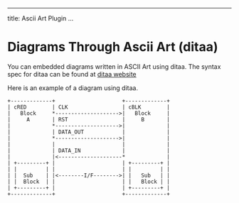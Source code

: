 
---
title: Ascii Art Plugin
...

# Diagrams Through Ascii Art (ditaa)

You can embedded diagrams written in ASCII Art using ditaa. The syntax spec for ditaa can be found at [ditaa website](http://ditaa.sourceforge.net)

Here is an example of a diagram using ditaa.

```ditaa("Block Diagram")
+-------------+                     +-------------+
| cRED        | CLK                 | cBLK        |
|   Block     *-------------------->|   Block     |
|     A       | RST                 |     B       |
|             *-------------------->|             |
|             | DATA_OUT            |             |
|             *-------------------->|             |
|             |                     |             |
|             | DATA_IN             |             |
|             |<--------------------*             |
| +---------+ |                     | +---------+ |
| |         | |                     | |         | |
| |  Sub    | |<--------I/F-------->| |   Sub   | |
| |  Block  | |                     | |   Block | |
| +---------+ |                     | +---------+ |
+-------------+                     +-------------+
```

